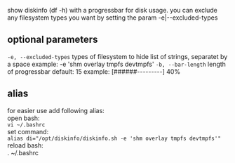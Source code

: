 show diskinfo (df -h) with a progressbar for disk usage. you can
exclude any filesystem types you want by setting the param -e|--excluded-types

## optional parameters
`-e, --excluded-types`    types of filesystem to hide
                          list of strings, separatet by a space
                          example: -e 'shm overlay tmpfs devtmpfs'
`-b, --bar-length`        length of progressbar
                          default: 15
                          example: [######---------] 40%

## alias
for easier use add following alias:<br>
open bash:<br>
`vi ~/.bashrc`<br>
set command:<br>
`alias di="/opt/diskinfo/diskinfo.sh -e 'shm overlay tmpfs devtmpfs'"`<br>
reload bash:<br>
. ~/.bashrc